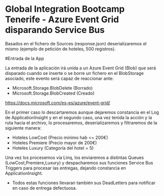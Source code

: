 # Global Integration Bootcamp Tenerife - Azure Event Grid disparando Service Bus

Basados en el fichero de Sources (response.json) deserializaremos el mismo (ejemplo de petición de hoteles, 500 registros).

#Entrada de la App

La entrada de la aplicación irá unida a un Azure Event Grid (Blob) que será disparado cuando se inserte o se borre un fichero en el BlobStorage asociado, este evento será capaz de reaccionar ante:
  - Microsoft.Storage.BlobDelete (Borrado)
  - Microsoft.Storage.BlobCreated (Creado)
  
  https://docs.microsoft.com/es-es/azure/event-grid/
  
  En el primer caso lo descartaremos aunque dejaremos constancia en el Log de ApplicationInsight y en el segundo caso, una vez tenida la acción y la ruta hacia el archivo, lo procesaremos, deserializaremos y filtraremos de la siguiente manera:
  
  - Hoteles LowCost (Precio minimo hab <= 200€)
  - Hoteles Premiere (Precio mayor de 200€)
  - Hoteles Luxury (Categoría del hotel = 5)
  
  Una vez los procesemos vía Linq, los enviaremos a distintas Queues (LowCost,Premiere,Luxury) y despacharemos sus funciones Service Bus Triggers para procesar las entregas, dejando constancia en ApplicationInsight.
  
  - Todos estas funciones llevaran también sus DeadLetters para notificar en caso de entrega defectuosa.

